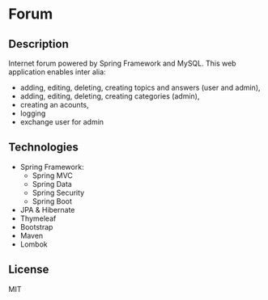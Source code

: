 # Forum
## Description
Internet forum powered by Spring Framework and MySQL. 
This web application enables inter alia: 
- adding, editing, deleting, creating topics and answers (user and admin),
- adding, editing, deleting, creating categories (admin),
- creating an acounts,
- logging
- exchange user for admin
## Technologies
  - Spring Framework:
    - Spring MVC
    - Spring Data
    - Spring Security
    - Spring Boot
  - JPA & Hibernate
  - Thymeleaf
  - Bootstrap
  - Maven
  - Lombok
## License
MIT